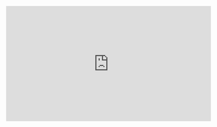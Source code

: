 

<iframe width="560" height="315" src="https://www.youtube.com/embed/cAVwlkBDw_E" title="YouTube video player"
    frameborder="0"
    allow="accelerometer; autoplay; clipboard-write; encrypted-media; gyroscope; picture-in-picture; web-share"
    allowfullscreen></iframe>
